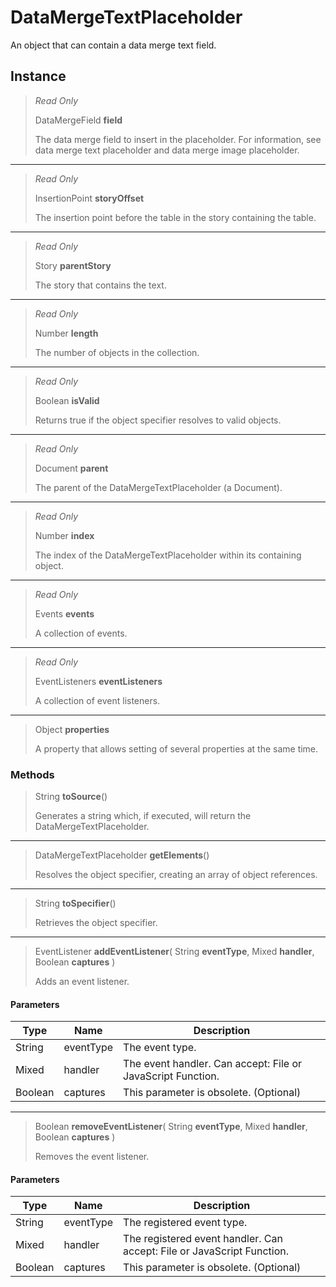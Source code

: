 # DataMergeTextPlaceholder
An object that can contain a data merge text field.

## Instance
> *Read Only* 
> 
> DataMergeField **field** 
>
> The data merge field to insert in the placeholder. For information, see data merge text placeholder and data merge image placeholder.
*** 
> *Read Only* 
> 
> InsertionPoint **storyOffset** 
>
> The insertion point before the table in the story containing the table.
*** 
> *Read Only* 
> 
> Story **parentStory** 
>
> The story that contains the text.
*** 
> *Read Only* 
> 
> Number **length** 
>
> The number of objects in the collection.
*** 
> *Read Only* 
> 
> Boolean **isValid** 
>
> Returns true if the object specifier resolves to valid objects.
*** 
> *Read Only* 
> 
> Document **parent** 
>
> The parent of the DataMergeTextPlaceholder (a Document).
*** 
> *Read Only* 
> 
> Number **index** 
>
> The index of the DataMergeTextPlaceholder within its containing object.
*** 
> *Read Only* 
> 
> Events **events** 
>
> A collection of events.
*** 
> *Read Only* 
> 
> EventListeners **eventListeners** 
>
> A collection of event listeners.
*** 
> Object **properties** 
>
> A property that allows setting of several properties at the same time.

### Methods
> String **toSource**()
> 
> Generates a string which, if executed, will return the DataMergeTextPlaceholder.
*** 
> DataMergeTextPlaceholder **getElements**()
> 
> Resolves the object specifier, creating an array of object references.
*** 
> String **toSpecifier**()
> 
> Retrieves the object specifier.
*** 
> EventListener **addEventListener**( String **eventType**, Mixed **handler**, Boolean **captures** )
> 
> Adds an event listener.
#### Parameters
| Type | Name | Description |
|---|---|---|
| String | eventType | The event type. |
| Mixed | handler | The event handler. Can accept: File or JavaScript Function. |
| Boolean | captures | This parameter is obsolete. (Optional) |

*** 
> Boolean **removeEventListener**( String **eventType**, Mixed **handler**, Boolean **captures** )
> 
> Removes the event listener.
#### Parameters
| Type | Name | Description |
|---|---|---|
| String | eventType | The registered event type. |
| Mixed | handler | The registered event handler. Can accept: File or JavaScript Function. |
| Boolean | captures | This parameter is obsolete. (Optional) |


